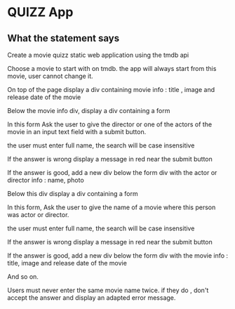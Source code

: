 # QUIZZ App

## What the statement says

Create a movie quizz static web application using the tmdb api

Choose a movie to start with on tmdb. the app will always start from this movie, user cannot change it.

On top of the page display a div containing movie info : title , image and release date of the movie

Below the movie info div, display a div containing a form

In this form Ask the user to give the director or one of the actors of the movie in an input text field with a submit button.

the user must enter full name, the search will be case insensitive

If the answer is wrong display a message in red near the submit button

If the answer is good, add a new div below the form div with the actor or director info : name, photo

Below this div display a div containing a form

In this form, Ask the user to give the name of a movie where this person was actor or director.

the user must enter full name, the search will be case insensitive

If the answer is wrong display a message in red near the submit button

If the answer is good, add a new div below the form div with the movie info : title, image and release date of the movie

And so on.

Users must never enter the same movie name twice. if they do , don't accept the answer and display an adapted error message.
